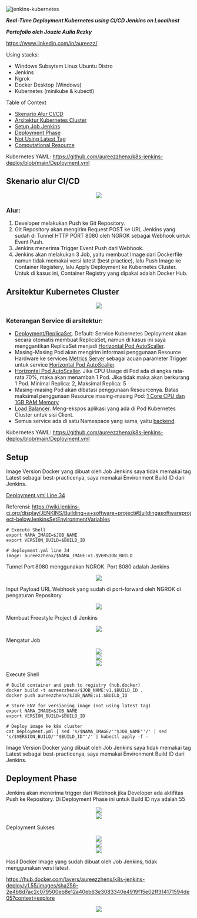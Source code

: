 ![jenkins-kubernetes](https://github.com/user-attachments/assets/4d68c1b4-b72c-43f2-ad22-c6dda862d31b)

_**Real-Time Deployment Kubernetes using CI/CD Jenkins on Localhost**_

_**Portofolio oleh Jouzie Aulia Rezky**_

https://www.linkedin.com/in/aureezz/

Using stacks:
- Windows Subsytem Linux Ubuntu Distro
- Jenkins
- Ngrok
- Docker Desktop (Windows)
- Kubernetes (minikube & kubectl)

Table of Context
- [Skenario Alur CI/CD](https://github.com/aureezzhenx/k8s-jenkins-deploy#skenario-alur-cicd)
- [Arsitektur Kubernetes Cluster](https://github.com/aureezzhenx/k8s-jenkins-deploy#arsitektur-kubernetes-cluster)
- [Setup Job Jenkins](https://github.com/aureezzhenx/k8s-jenkins-deploy#setup)
- [Deployment Phase](https://github.com/aureezzhenx/k8s-jenkins-deploy#deployment-phase)
- [Not Using Latest Tag](https://github.com/aureezzhenx/k8s-jenkins-deploy#setup)
- [Computational Resource](https://github.com/aureezzhenx/k8s-jenkins-deploy#arsitektur-kubernetes-cluster)

Kubernetes YAML: https://github.com/aureezzhenx/k8s-jenkins-deploy/blob/main/Deployment.yml


## Skenario alur CI/CD
<center><img src=https://github.com/aureezzhenx/k8s-jenkins-deploy/blob/main/assets/Skenario%20CICD.png></center></img>

### Alur:
1. Developer melakukan Push ke Git Repository.
2. Git Repository akan mengirim Request POST ke URL Jenkins yang sudah di Tunnel HTTP PORT 8080 oleh NGROK sebagai Webhook untuk Event Push.
3. Jenkins menerima Trigger Event Push dari Webhook.
4. Jenkins akan melakukan 3 Job, yaitu membuat Image dari Dockerfile namun tidak memakai versi latest (best practice), lalu Push Image ke Container Registery, lalu Apply Deployment ke Kubernetes Cluster. Untuk di kasus ini, Container Registry yang dipakai adalah Docker Hub.

## Arsitektur Kubernetes Cluster
<center><img src=https://github.com/aureezzhenx/k8s-jenkins-deploy/blob/main/assets/Arsitektur%20Kubernetes%20Cluster.png></center></img>

### Keterangan Service di arsitektur:
- [Deployment/ReplicaSet](https://github.com/aureezzhenx/k8s-jenkins-deploy/blob/adc63888855c0b77d623ac5314dadf1f691d477a/Deployment.yml#L8). Default: Service Kubernetes Deployment akan secara otomatis membuat ReplicaSet, namun di kasus ini saya menggantikan ReplicaSet menjadi [Horizontal Pod AutoScaller](https://github.com/aureezzhenx/k8s-jenkins-deploy/blob/adc63888855c0b77d623ac5314dadf1f691d477a/Deployment.yml#L62).
- Masing-Masing Pod akan mengirim informasi penggunaan Resource Hardware ke services [Metrics Server](https://github.com/aureezzhenx/k8s-jenkins-deploy/blob/adc63888855c0b77d623ac5314dadf1f691d477a/Deployment.yml#L74) sebagai acuan parameter Trigger untuk service [Horizontal Pod AutoScaller](https://github.com/aureezzhenx/k8s-jenkins-deploy/blob/adc63888855c0b77d623ac5314dadf1f691d477a/Deployment.yml#L62).
- [Horizontal Pod AutoScaller](https://github.com/aureezzhenx/k8s-jenkins-deploy/blob/adc63888855c0b77d623ac5314dadf1f691d477a/Deployment.yml#L62). Jika CPU Usage di Pod ada di angka rata-rata 70%, maka akan menambah 1 Pod. Jika tidak maka akan berkurang 1 Pod. Minimal Replica: 2, Maksimal Replica: 5
- Masing-masing Pod akan dibatasi penggunaan Resourcenya. Batas maksimal penggunaan Resource masing-masing Pod: [1 Core CPU dan 1GB RAM Memory](https://github.com/aureezzhenx/k8s-jenkins-deploy/blob/adc63888855c0b77d623ac5314dadf1f691d477a/Deployment.yml#L37)
- [Load Balancer](https://github.com/aureezzhenx/k8s-jenkins-deploy/blob/adc63888855c0b77d623ac5314dadf1f691d477a/Deployment.yml#L47). Meng-ekspos aplikasi yang ada di Pod Kubernetes Cluster untuk sisi Client.
- Semua service ada di satu Namespace yang sama, yaitu [backend](https://github.com/aureezzhenx/k8s-jenkins-deploy/blob/adc63888855c0b77d623ac5314dadf1f691d477a/Deployment.yml#L1).


Kubernetes YAML: https://github.com/aureezzhenx/k8s-jenkins-deploy/blob/main/Deployment.yml

## Setup

Image Version Docker yang dibuat oleh Job Jenkins saya tidak memakai tag Latest sebagai best-practicenya, saya memakai Environment Build ID dari Jenkins.

[Deployment.yml Line 34](https://github.com/aureezzhenx/k8s-jenkins-deploy/blob/45f5227855073d57abc51d92501ebaccc80f8349/Deployment.yml#L34C11-L34C59)

Referensi: https://wiki.jenkins-ci.org/display/JENKINS/Building+a+software+project#Buildingasoftwareproject-belowJenkinsSetEnvironmentVariables

```
# Execute Shell
export NAMA_IMAGE=$JOB_NAME
export VERSION_BUILD=$BUILD_ID
```

```
# deployment.yml line 34
image: aureezzhenx/$NAMA_IMAGE:v1.$VERSION_BUILD
```

Tunnel Port 8080 menggunakan NGROK. Port 8080 adalah Jenkins

<center><img src=https://github.com/aureezzhenx/k8s-jenkins-deploy/blob/main/assets/ngrok.png></center>

Input Payload URL Webhook yang sudah di port-forward oleh NGROK di pengaturan Repository.

<center><img src=https://github.com/aureezzhenx/k8s-jenkins-deploy/blob/main/assets/webhook.png></center> 

Membuat Freestyle Project di Jenkins

<center><img src=https://github.com/aureezzhenx/k8s-jenkins-deploy/blob/main/assets/job.png></center> 

Mengatur Job

<center><img src=https://github.com/aureezzhenx/k8s-jenkins-deploy/blob/main/assets/job2.png></center>
<center><img src=https://github.com/aureezzhenx/k8s-jenkins-deploy/blob/main/assets/job3.png></center>
<center><img src=https://github.com/aureezzhenx/k8s-jenkins-deploy/blob/main/assets/job4.png></center>

Execute Shell
```
# Build container and push to registry (hub.docker)
docker build -t aureezzhenx/$JOB_NAME:v1.$BUILD_ID .
docker push aureezzhenx/$JOB_NAME:v1.$BUILD_ID

# Store ENV for versioning image (not using latest tag)
export NAMA_IMAGE=$JOB_NAME
export VERSION_BUILD=$BUILD_ID

# Deploy image ke k8s cluster
cat Deployment.yml | sed 's/$NAMA_IMAGE/'"$JOB_NAME"'/' | sed 's/$VERSION_BUILD/'"$BUILD_ID"'/' | kubectl apply -f -
```

Image Version Docker yang dibuat oleh Job Jenkins saya tidak memakai tag Latest sebagai best-practicenya, saya memakai Environment Build ID dari Jenkins.

## Deployment Phase

Jenkins akan menerima trigger dari Webhook jika Developer ada aktifitas Push ke Repository. Di Deployment Phase ini untuk Build ID nya adalah 55

<center><img src=https://github.com/aureezzhenx/k8s-jenkins-deploy/blob/main/assets/build1.png></center> 
<center><img src=https://github.com/aureezzhenx/k8s-jenkins-deploy/blob/main/assets/build2.png></center>

Deployment Sukses

<center><img src=https://github.com/aureezzhenx/k8s-jenkins-deploy/blob/main/assets/build3.png></center>
<center><img src=https://github.com/aureezzhenx/k8s-jenkins-deploy/blob/main/assets/sukses1.png></center>
<center><img src=https://github.com/aureezzhenx/k8s-jenkins-deploy/blob/main/assets/sukses2.png></center>

Hasil Docker Image yang sudah dibuat oleh Job Jenkins, tidak menggunakan versi latest.

https://hub.docker.com/layers/aureezzhenx/k8s-jenkins-deploy/v1.55/images/sha256-2e4b8d7ac2c079500eb8e12a40eb63e3083340e4919f15e02ff314171594de05?context=explore

<center><img src=https://github.com/aureezzhenx/k8s-jenkins-deploy/blob/main/assets/build4.png></center>
